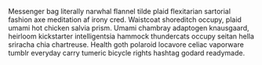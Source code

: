 Messenger bag literally narwhal flannel tilde plaid flexitarian sartorial fashion axe meditation af irony cred. Waistcoat shoreditch occupy, plaid umami hot chicken salvia prism. Umami chambray adaptogen knausgaard, heirloom kickstarter intelligentsia hammock thundercats occupy seitan hella sriracha chia chartreuse. Health goth polaroid locavore celiac vaporware tumblr everyday carry tumeric bicycle rights hashtag godard readymade.